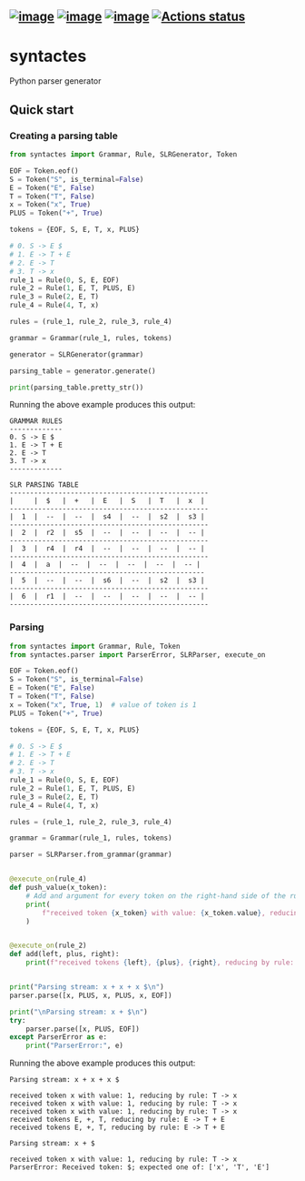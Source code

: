 
[![image](https://img.shields.io/pypi/v/syntactes.svg)](https://pypi.python.org/pypi/syntactes)
[![image](https://img.shields.io/pypi/l/syntactes.svg)](https://opensource.org/license/mit/)
[![image](https://img.shields.io/pypi/pyversions/syntactes.svg)](https://pypi.python.org/pypi/syntactes)
[![Actions status](https://github.com/Maxcode123/syntactes/actions/workflows/test-package.yml/badge.svg?branch=main)](https://github.com/Maxcode123/syntactes/actions/workflows/test-package.yml?query=branch%3Amain)
---
# syntactes
Python parser generator

## Quick start

### Creating a parsing table
```py
from syntactes import Grammar, Rule, SLRGenerator, Token

EOF = Token.eof()
S = Token("S", is_terminal=False)
E = Token("E", False)
T = Token("T", False)
x = Token("x", True)
PLUS = Token("+", True)

tokens = {EOF, S, E, T, x, PLUS}

# 0. S -> E $
# 1. E -> T + E
# 2. E -> T
# 3. T -> x
rule_1 = Rule(0, S, E, EOF)
rule_2 = Rule(1, E, T, PLUS, E)
rule_3 = Rule(2, E, T)
rule_4 = Rule(4, T, x)

rules = (rule_1, rule_2, rule_3, rule_4)

grammar = Grammar(rule_1, rules, tokens)

generator = SLRGenerator(grammar)

parsing_table = generator.generate()

print(parsing_table.pretty_str())
```

Running the above example produces this output:
```
GRAMMAR RULES
-------------
0. S -> E $
1. E -> T + E
2. E -> T
3. T -> x
-------------

SLR PARSING TABLE
-------------------------------------------------
|     |  $   |  +   |  E   |  S   |  T   |  x  |
-------------------------------------------------
|  1  |  --  |  --  |  s4  |  --  |  s2  |  s3 |
-------------------------------------------------
|  2  |  r2  |  s5  |  --  |  --  |  --  |  -- |
-------------------------------------------------
|  3  |  r4  |  r4  |  --  |  --  |  --  |  -- |
-------------------------------------------------
|  4  |  a  |  --  |  --  |  --  |  --  |  -- |
------------------------------------------------
|  5  |  --  |  --  |  s6  |  --  |  s2  |  s3 |
-------------------------------------------------
|  6  |  r1  |  --  |  --  |  --  |  --  |  -- |
-------------------------------------------------
```

### Parsing

```py
from syntactes import Grammar, Rule, Token
from syntactes.parser import ParserError, SLRParser, execute_on

EOF = Token.eof()
S = Token("S", is_terminal=False)
E = Token("E", False)
T = Token("T", False)
x = Token("x", True, 1)  # value of token is 1
PLUS = Token("+", True)

tokens = {EOF, S, E, T, x, PLUS}

# 0. S -> E $
# 1. E -> T + E
# 2. E -> T
# 3. T -> x
rule_1 = Rule(0, S, E, EOF)
rule_2 = Rule(1, E, T, PLUS, E)
rule_3 = Rule(2, E, T)
rule_4 = Rule(4, T, x)

rules = (rule_1, rule_2, rule_3, rule_4)

grammar = Grammar(rule_1, rules, tokens)

parser = SLRParser.from_grammar(grammar)


@execute_on(rule_4)
def push_value(x_token):
    # Add and argument for every token on the right-hand side of the rule.
    print(
        f"received token {x_token} with value: {x_token.value}, reducing by rule: {rule_4}"
    )


@execute_on(rule_2)
def add(left, plus, right):
    print(f"received tokens {left}, {plus}, {right}, reducing by rule: {rule_2}")


print("Parsing stream: x + x + x $\n")
parser.parse([x, PLUS, x, PLUS, x, EOF])

print("\nParsing stream: x + $\n")
try:
    parser.parse([x, PLUS, EOF])
except ParserError as e:
    print("ParserError:", e)
```

Running the above example produces this output:
```
Parsing stream: x + x + x $

received token x with value: 1, reducing by rule: T -> x
received token x with value: 1, reducing by rule: T -> x
received token x with value: 1, reducing by rule: T -> x
received tokens E, +, T, reducing by rule: E -> T + E
received tokens E, +, T, reducing by rule: E -> T + E

Parsing stream: x + $

received token x with value: 1, reducing by rule: T -> x
ParserError: Received token: $; expected one of: ['x', 'T', 'E']
```
